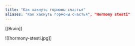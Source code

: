 ```yaml
---
title: "Как хакнуть гормоны счастья"
aliases: "Как хакнуть гормоны счастья", "Hormony stesti"
---
```


[[Brain]]


![[hormony-stesti.jpg]]
